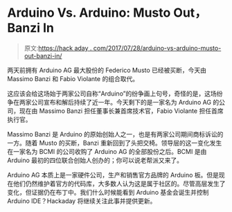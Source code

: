 # Arduino Vs. Arduino: Musto Out，Banzi In

> 原文:[https://hack aday . com/2017/07/28/arduino-vs-arduino-musto-out-banzi-in/](https://hackaday.com/2017/07/28/arduino-vs-arduino-musto-out-banzi-in/)

两天前拥有 Arduino AG 最大股份的 Federico Musto 已经被买断，今天由 Massimo Banzi 和 Fabio Violante 的组合取代。

这应该会给这场始于两家公司自称“Arduino”的纷争画上句号，奇怪的是，这场纷争在两家公司宣布和解后持续了近一年。今天剩下的是一家名为 Arduino AG 的公司，现在由 Massimo Banzi 担任董事长兼首席技术官，Fabio Violante 担任首席执行官。

Massimo Banzi 是 Arduino 的原始创始人之一，也是有两家公司期间商标诉讼的一方。随着 Musto 的买断，Banzi 重新回到了头把交椅。领导层的这一变化发生在一家名为 BCMI 的公司收购了 Arduino AG 的全部股份之后。BCMI 是由 Arduino 最初的四位联合创始人创办的；你可以说老帮派又来了。

Arduino AG 本质上是一家硬件公司，生产和销售官方品牌的 Arduino 板。但是现在他们仍然维护着官方的代码库，大多数人认为这是属于社区的。尽管高层发生了变化，但证据仍在布丁中。我们什么时候能看到 Arduino 基金会诞生并控制 Arduino IDE？Hackaday 将继续关注此事并提供更新。